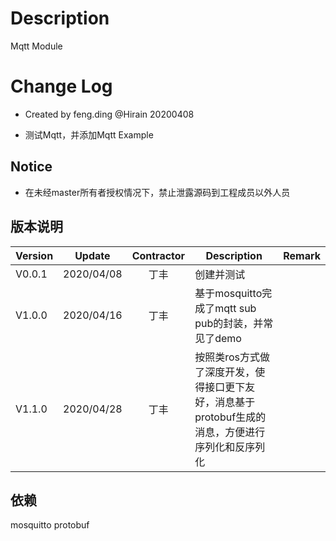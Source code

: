 # Description

Mqtt Module

# Change Log

* Created by feng.ding @Hirain 20200408
- 测试Mqtt，并添加Mqtt Example

## Notice

* 在未经master所有者授权情况下，禁止泄露源码到工程成员以外人员

## 版本说明

| Version | Update | Contractor | Description | Remark |
| ------ | ------- | :----: | --------| --------- |
| V0.0.1 | 2020/04/08 |  丁丰  | 创建并测试 | |
| V1.0.0 | 2020/04/16 |  丁丰  | 基于mosquitto完成了mqtt sub pub的封装，并常见了demo | |
| V1.1.0 | 2020/04/28 |  丁丰  | 按照类ros方式做了深度开发，使得接口更下友好，消息基于protobuf生成的消息，方便进行序列化和反序列化 | |

## 依赖
mosquitto
protobuf
